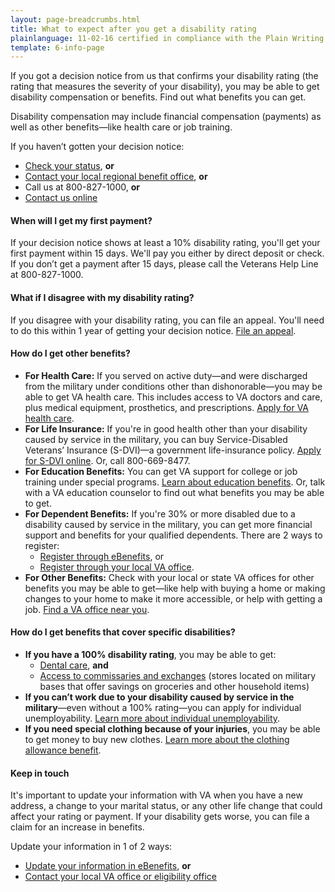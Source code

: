 ```yaml
---
layout: page-breadcrumbs.html
title: What to expect after you get a disability rating
plainlanguage: 11-02-16 certified in compliance with the Plain Writing Act
template: 6-info-page
---
```


If you got a decision notice from us that confirms your disability rating (the rating that measures the severity of your disability), you may be able to get disability compensation or benefits. Find out what benefits you can get. 

<div class="call-out usa-content" markdown="1">

Disability compensation may include financial compensation (payments) as well as other benefits—like health care or job training.

If you haven’t gotten your decision notice:

- [Check your status](/disability-benefits/track-claims/), **or**
- [Contact your local regional benefit office](http://www.benefits.va.gov/benefits/offices.asp), **or**
- Call us at <span class="tel">800-827-1000</span>, **or**
- [Contact us online](https://iris.custhelp.com/app/ask/session/L3RpbWUvMTQ4MTgwOTI0My9zaWQvbnNTbnViNm4%3D) 
</div>

#### When will I get my first payment?

If your decision notice shows at least a 10% disability rating, you'll get your first payment within 15 days. We'll pay you either by direct deposit or check. If you don’t get a payment after 15 days, please call the Veterans Help Line at <span class="tel">800-827-1000</span>.

#### What if I disagree with my disability rating?

If you disagree with your disability rating, you can file an appeal. You'll need to do this within 1 year of getting your decision notice. [File an appeal](/disability-benefits/claims-appeal/).

#### How do I get other benefits?

- **For Health Care:** If you served on active duty—and were discharged from the military under conditions other than dishonorable—you may be able to get VA health care. This includes access to VA doctors and care, plus medical equipment, prosthetics, and prescriptions. [Apply for VA health care](https://www.vets.gov/healthcare/apply/).
- **For Life Insurance:** If you're in good health other than your disability caused by service in the military, you can buy Service-Disabled Veterans’ Insurance (S-DVI)—a government life-insurance policy. [Apply for S-DVI online](http://www.benefits.va.gov/insurance/s-dvi.asp). Or, call <span class="tel">800-669-8477</span>.
- **For Education Benefits:** You can get VA support for college or job training under special programs. [Learn about education benefits](/education). Or, talk with a VA education counselor to find out what benefits you may be able to get.   
- **For Dependent Benefits:** If you're 30% or more disabled due to a disability caused by service in the military, you can get more financial support and benefits for your qualified dependents. There are 2 ways to register:
  - [Register through eBenefits](https://www.ebenefits.va.gov/ebenefits/about/feature?feature=dependent-compensation), or
  - [Register through your local VA office](/facility-locator/).
- **For Other Benefits:** Check with your local or state VA offices for other benefits you may be able to get—like help with buying a home or making changes to your home to make it more accessible, or help with getting a job. [Find a VA office near you](http://www.va.gov/statedva.htm).  


#### How do I get benefits that cover specific disabilities?

- **If you have a 100% disability rating**, you may be able to get:
  - [Dental care](/disability-benefits/conditions/special-claims/dentistry/), **and**
  - [Access to commissaries and exchanges](http://www.militaryonesource.mil/shopping?content_id=268500) (stores located on military bases that offer savings on groceries and other household items)
- **If you can’t work due to your disability caused by service in the military**—even without a 100% rating—you can apply for individual unemployability. [Learn more about individual unemployability](/disability-benefits/conditions/special-claims/individual-unemployability/).
- **If you need special clothing because of your injuries**, you may be able to get money to buy new clothes. [Learn more about the clothing allowance benefit](/disability-benefits/conditions/special-claims/clothing/).

#### Keep in touch
It's important to update your information with VA when you have a new address, a change to your marital status, or any other life change that could affect your rating or payment. If your disability gets worse, you can file a claim for an increase in benefits. 

Update your information in 1 of 2 ways:
- [Update your information in eBenefits](https://www.ebenefits.va.gov/ebenefits/about/feature?feature=dependent-compensation), **or**
- [Contact your local VA office or eligibility office](/facilities/)
